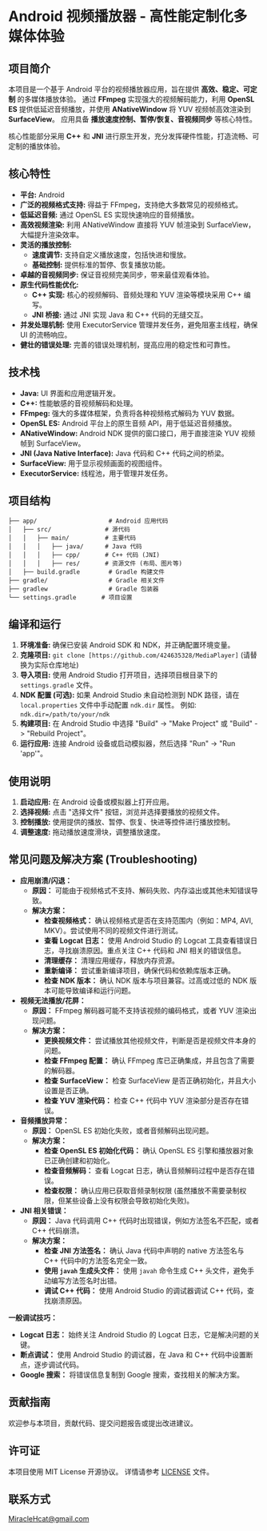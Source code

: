 # Android 视频播放器 - 高性能定制化多媒体体验

## 项目简介

本项目是一个基于 Android 平台的视频播放器应用，旨在提供 **高效、稳定、可定制** 的多媒体播放体验。  通过 **FFmpeg** 实现强大的视频解码能力，利用 **OpenSL ES** 提供低延迟音频播放，并使用 **ANativeWindow** 将 YUV 视频帧高效渲染到 **SurfaceView**。  应用具备 **播放速度控制、暂停/恢复、音视频同步** 等核心特性。

核心性能部分采用 **C++** 和 **JNI** 进行原生开发，充分发挥硬件性能，打造流畅、可定制的播放体验。

## 核心特性

*   **平台:** Android
*   **广泛的视频格式支持:**  得益于 FFmpeg，支持绝大多数常见的视频格式。
*   **低延迟音频:**  通过 OpenSL ES 实现快速响应的音频播放。
*   **高效视频渲染:**  利用 ANativeWindow 直接将 YUV 帧渲染到 SurfaceView，大幅提升渲染效率。
*   **灵活的播放控制:**
    *   **速度调节:**  支持自定义播放速度，包括快进和慢放。
    *   **基础控制:**  提供标准的暂停、恢复播放功能。
*   **卓越的音视频同步:**  保证音视频完美同步，带来最佳观看体验。
*   **原生代码性能优化:**
    *   **C++ 实现:** 核心的视频解码、音频处理和 YUV 渲染等模块采用 C++ 编写。
    *   **JNI 桥接:** 通过 JNI 实现 Java 和 C++ 代码的无缝交互。
*   **并发处理机制:** 使用 ExecutorService 管理并发任务，避免阻塞主线程，确保 UI 的流畅响应。
*   **健壮的错误处理:** 完善的错误处理机制，提高应用的稳定性和可靠性。

## 技术栈

*   **Java:**  UI 界面和应用逻辑开发。
*   **C++:**  性能敏感的音视频解码和处理。
*   **FFmpeg:**  强大的多媒体框架，负责将各种视频格式解码为 YUV 数据。
*   **OpenSL ES:**  Android 平台上的原生音频 API，用于低延迟音频播放。
*   **ANativeWindow:**  Android NDK 提供的窗口接口，用于直接渲染 YUV 视频帧到 SurfaceView。
*   **JNI (Java Native Interface):**  Java 代码和 C++ 代码之间的桥梁。
*   **SurfaceView:**  用于显示视频画面的视图组件。
*   **ExecutorService:**  线程池，用于管理并发任务。

## 项目结构

```
├── app/                    # Android 应用代码
│   ├── src/               # 源代码
│   │   ├── main/          # 主要代码
│   │   │   ├── java/      # Java 代码
│   │   │   ├── cpp/       # C++ 代码 (JNI)
│   │   │   ├── res/       # 资源文件 (布局、图片等)
│   ├── build.gradle        # Gradle 构建文件
├── gradle/                 # Gradle 相关文件
├── gradlew                 # Gradle 包装器
└── settings.gradle       # 项目设置
```

## 编译和运行

1.  **环境准备:** 确保已安装 Android SDK 和 NDK，并正确配置环境变量。
2.  **克隆项目:**  `git clone [https://github.com/424635328/MediaPlayer]`  (请替换为实际仓库地址)
3.  **导入项目:** 使用 Android Studio 打开项目，选择项目根目录下的 `settings.gradle` 文件。
4.  **NDK 配置 (可选):** 如果 Android Studio 未自动检测到 NDK 路径，请在 `local.properties` 文件中手动配置 `ndk.dir` 属性。 例如: `ndk.dir=/path/to/your/ndk`
5.  **构建项目:**  在 Android Studio 中选择 "Build" -> "Make Project" 或 "Build" -> "Rebuild Project"。
6.  **运行应用:**  连接 Android 设备或启动模拟器，然后选择 "Run" -> "Run 'app'"。

## 使用说明

1.  **启动应用:** 在 Android 设备或模拟器上打开应用。
2.  **选择视频:** 点击 "选择文件" 按钮，浏览并选择要播放的视频文件。
3.  **控制播放:** 使用提供的播放、暂停、恢复、快进等控件进行播放控制。
4.  **调整速度:**  拖动播放速度滑块，调整播放速度。

## 常见问题及解决方案 (Troubleshooting)

*   **应用崩溃/闪退：**
    *   **原因：** 可能由于视频格式不支持、解码失败、内存溢出或其他未知错误导致。
    *   **解决方案：**
        *   **检查视频格式：** 确认视频格式是否在支持范围内（例如：MP4, AVI, MKV）。尝试使用不同的视频文件进行测试。
        *   **查看 Logcat 日志：** 使用 Android Studio 的 Logcat 工具查看错误日志，寻找崩溃原因。重点关注 C++ 代码和 JNI 相关的错误信息。
        *   **清理缓存：** 清理应用缓存，释放内存资源。
        *   **重新编译：** 尝试重新编译项目，确保代码和依赖库版本正确。
        *   **检查 NDK 版本：** 确认 NDK 版本与项目兼容。过高或过低的 NDK 版本可能导致编译和运行问题。
*   **视频无法播放/花屏：**
    *   **原因：** FFmpeg 解码器可能不支持该视频的编码格式，或者 YUV 渲染出现问题。
    *   **解决方案：**
        *   **更换视频文件：** 尝试播放其他视频文件，判断是否是视频文件本身的问题。
        *   **检查 FFmpeg 配置：** 确认 FFmpeg 库已正确集成，并且包含了需要的解码器。
        *   **检查 SurfaceView：** 检查 SurfaceView 是否正确初始化，并且大小设置是否正确。
        *   **检查 YUV 渲染代码：** 检查 C++ 代码中 YUV 渲染部分是否存在错误。
*   **音频播放异常：**
    *   **原因：** OpenSL ES 初始化失败，或者音频解码出现问题。
    *   **解决方案：**
        *   **检查 OpenSL ES 初始化代码：** 确认 OpenSL ES 引擎和播放器对象已正确创建和初始化。
        *   **检查音频解码：** 查看 Logcat 日志，确认音频解码过程中是否存在错误。
        *   **检查权限：** 确认应用已获取音频录制权限 (虽然播放不需要录制权限，但某些设备上没有权限会导致初始化失败)。
*   **JNI 相关错误：**
    *   **原因：** Java 代码调用 C++ 代码时出现错误，例如方法签名不匹配，或者 C++ 代码崩溃。
    *   **解决方案：**
        *   **检查 JNI 方法签名：** 确认 Java 代码中声明的 native 方法签名与 C++ 代码中的方法签名完全一致。
        *   **使用 `javah` 生成头文件：** 使用 `javah` 命令生成 C++ 头文件，避免手动编写方法签名时出错。
        *   **调试 C++ 代码：** 使用 Android Studio 的调试器调试 C++ 代码，查找崩溃原因。

**一般调试技巧：**

*   **Logcat 日志：** 始终关注 Android Studio 的 Logcat 日志，它是解决问题的关键。
*   **断点调试：** 使用 Android Studio 的调试器，在 Java 和 C++ 代码中设置断点，逐步调试代码。
*   **Google 搜索：** 将错误信息复制到 Google 搜索，查找相关的解决方案。

## 贡献指南

欢迎参与本项目，贡献代码、提交问题报告或提出改进建议。

## 许可证

本项目使用 MIT License 开源协议。 详情请参考 [LICENSE](LICENSE) 文件。

## 联系方式

[MiracleHcat@gmail.com](mailto:MiracleHcat@gmail.com)
